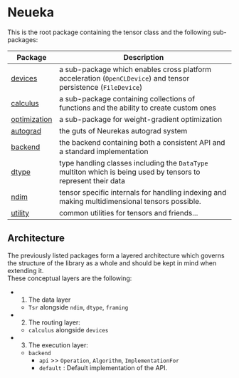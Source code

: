 
# Neueka #

This is the root package containing the tensor class and the following sub-packages:

| Package                                | Description                                                                                                    |
| -------------------------------------- | -------------------------------------------------------------------------------------------------------------- |
| [devices](devices/README.md)           | a sub-package which enables cross platform acceleration (`OpenCLDevice`) and tensor persistence (`FileDevice`) |
| [calculus](calculus/README.md)         | a sub-package containing collections of functions and the ability to create custom ones                        |
| [optimization](optimization/README.md) | a sub-package for weight-gradient optimization                                                                 |
| [autograd](autograd/README.md)         | the guts of Neurekas autograd system                                                                           |
| [backend](backend/README.md)           | the backend containing both a consistent API and a standard implementation                                     |
| [dtype](dtype/README.md)               | type handling classes including the `DataType` multiton which is being used by tensors to represent their data |
| [ndim](ndim/README.md)                 | tensor specific internals for handling indexing and making multidimensional tensors possible.                  |
| [utility](ndim/README.md)              | common utilities for tensors and friends...                                                                    |


## Architecture ##

The previously listed packages form a layered architecture which governs the
structure of the library as a whole and should be kept in mind when extending it.
<br>
These conceptual layers are the following:

- 1. The data layer
  - `Tsr` alongside `ndim`, `dtype`, `framing`
  

- 2. The routing layer: 
  - `calculus` alongside `devices`


- 3. The execution layer: 
  - `backend`
    - `api` >> `Operation`, `Algorithm`, `ImplementationFor`
    - `default` : Default implementation of the API.
    
